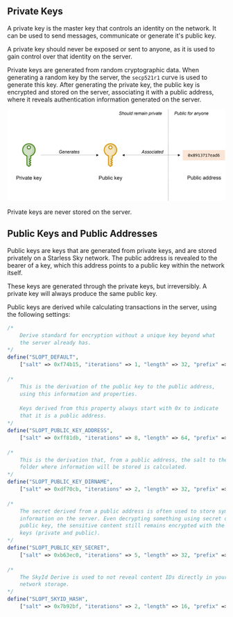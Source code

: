## Private Keys

A private key is the master key that controls an identity on the network. It can be used to send messages, communicate or generate it's public key.

A private key should never be exposed or sent to anyone, as it is used to gain control over that identity on the server.

Private keys are generated from random cryptographic data. When generating a random key by the server, the `secp521r1` curve is used to generate this key. After generating the private key, the public key is encrypted and stored on the server, associating it with a public address, where it reveals authentication information generated on the server.

<div class="img-wrapper-lg">
    <img src="/img/private_key.png" />
</div>

Private keys are never stored on the server.

## Public Keys and Public Addresses

Public keys are keys that are generated from private keys, and are stored privately on a Starless Sky network. The public address is revealed to the bearer of a key, which this address points to a public key within the network itself.

These keys are generated through the private keys, but irreversibly. A private key will always produce the same public key.

Public keys are derived while calculating transactions in the server, using the following settings:

```php
/* 
    Derive standard for encryption without a unique key beyond what
    the server already has.
*/
define("SLOPT_DEFAULT", 
    ["salt" => 0xf74b15, "iterations" => 1, "length" => 32, "prefix" => ""]);

/*
    This is the derivation of the public key to the public address,
    using this information and properties.

    Keys derived from this property always start with 0x to indicate
    that it is a public address.
*/
define("SLOPT_PUBLIC_KEY_ADDRESS", 
    ["salt" => 0xff81db, "iterations" => 8, "length" => 64, "prefix" => "0x"]);

/*
    This is the derivation that, from a public address, the salt to the
    folder where information will be stored is calculated.
*/
define("SLOPT_PUBLIC_KEY_DIRNAME", 
    ["salt" => 0xdf70cb, "iterations" => 2, "length" => 32, "prefix" => ""]);

/*
    The secret derived from a public address is often used to store symmetric
    information on the server. Even decrypting something using secret of a
    public key, the sensitive content still remains encrypted with the shared
    keys (private and public).
*/
define("SLOPT_PUBLIC_KEY_SECRET",
    ["salt" => 0xb63ec0, "iterations" => 5, "length" => 32, "prefix" => ""]);

/*
    The SkyId Derive is used to not reveal content IDs directly in your
    network storage.
*/
define("SLOPT_SKYID_HASH",
    ["salt" => 0x7b92bf, "iterations" => 2, "length" => 16, "prefix" => "sky-"]);
```